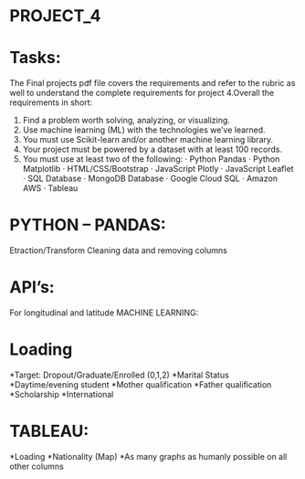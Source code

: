 # PROJECT_4
# Tasks:
The Final projects pdf file covers the requirements and refer to the rubric as well to understand the complete requirements for project 4.Overall the requirements in short:
1.   Find a problem worth solving, analyzing, or visualizing.
2.   Use machine learning (ML) with the technologies we’ve learned.
3.   You must use Scikit-learn and/or another machine learning library.
4.   Your project must be powered by a dataset with at least 100 records.
5.   You must use at least two of the following:
·        Python Pandas
·        Python Matplotlib
·        HTML/CSS/Bootstrap
·        JavaScript Plotly
·        JavaScript Leaflet
·        SQL Database
·        MongoDB Database
·        Google Cloud SQL
·        Amazon AWS
·        Tableau
# PYTHON – PANDAS:
Etraction/Transform
Cleaning data and removing columns
# API’s:
For longitudinal and latitude
MACHINE LEARNING:
# Loading
*Target: Dropout/Graduate/Enrolled (0,1,2)
*Marital Status
*Daytime/evening student
*Mother qualification
*Father qualification
*Scholarship
*International
# TABLEAU:
*Loading
*Nationality (Map)
*As many graphs as humanly possible on all other columns
